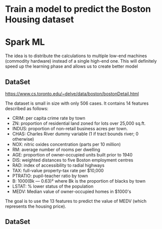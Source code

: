 # Train a model to predict the Boston Housing dataset

# Spark ML
The idea is to distribute the calculations to multiple low-end machines (commodity hardware) instead of a single high-end one. 
This will definitely speed up the learning phase and allows us to create better model

## DataSet

<https://www.cs.toronto.edu/~delve/data/boston/bostonDetail.html>

The dataset is small in size with only 506 cases. It contains 14 features described as follows:
* CRIM: per capita crime rate by town
* ZN: proportion of residential land zoned for lots over 25,000 sq.ft.
* INDUS: proportion of non-retail business acres per town.
* CHAS: Charles River dummy variable (1 if tract bounds river; 0 otherwise)
* NOX: nitric oxides concentration (parts per 10 million)
* RM: average number of rooms per dwelling
* AGE: proportion of owner-occupied units built prior to 1940
* DIS: weighted distances to five Boston employment centres
* RAD: index of accessibility to radial highways
* TAX: full-value property-tax rate per $10,000
* PTRATIO: pupil-teacher ratio by town
* B: 1000(Bk — 0.63)² where Bk is the proportion of blacks by town
* LSTAT: % lower status of the population
* MEDV: Median value of owner-occupied homes in $1000's

The goal is to use the 13 features to predict the value of MEDV (which represents the housing price).

## DataSet
